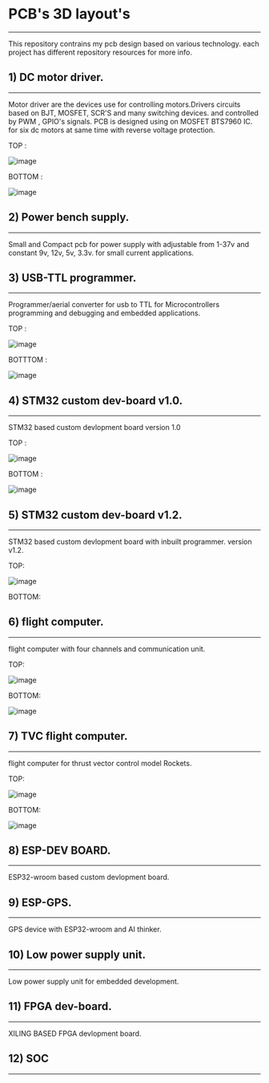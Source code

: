 # PCB's 3D layout's
---
This repository contrains my pcb design based on various technology. each project has different repository resources for more info.



## 1) DC motor driver.

---

Motor driver are the devices use for controlling motors.Drivers circuits based on BJT, MOSFET, SCR'S and many switching devices.
and controlled by PWM , GPIO's signals.
PCB is designed using on MOSFET BTS7960 IC.
for  six dc motors at same time with reverse voltage protection.

   TOP :
    
![image](https://github.com/Himanshukohale22/My-designs/assets/114358863/417be6b6-0469-4558-b495-6febdaf5d5b0)

   BOTTOM :
    
 ![image](https://github.com/Himanshukohale22/My-designs/assets/114358863/90b4cf78-ae9b-4529-9c10-98701d2d6684)


## 2) Power bench supply.
---
Small and Compact pcb for power supply with adjustable from 1-37v and constant 9v, 12v, 5v, 3.3v. for small current applications.




## 3) USB-TTL programmer.
---
Programmer/aerial converter for usb to TTL for Microcontrollers programming and debugging and embedded applications.

   TOP :

   ![image](https://github.com/Himanshukohale22/My-designs/assets/114358863/60ba0698-8a26-4248-838f-e77925a22d94)


   BOTTTOM : 
   
   ![image](https://github.com/Himanshukohale22/My-designs/assets/114358863/43f06864-87b5-4f8d-80e3-c9d36f74d612)
   

## 4) STM32 custom dev-board v1.0.
---
STM32 based custom devlopment board version 1.0

TOP :

![image](https://github.com/Himanshukohale22/My-designs/assets/114358863/13d2594e-c80f-416e-99e2-1da25ae6a1e8)


BOTTOM :

![image](https://github.com/Himanshukohale22/My-designs/assets/114358863/ea5c7781-c8cd-425c-b4ef-af29e8480a56)



## 5) STM32 custom dev-board v1.2.
---
STM32 based custom devlopment board with inbuilt programmer. version v1.2.

TOP:


![image](https://github.com/Himanshukohale22/stm32-custom-board-v1.2/assets/114358863/14214dac-d3af-43d1-8a7f-21b961678d73)


BOTTOM: 



## 6) flight computer.
---
flight computer with four channels and communication unit. 

TOP:

![image](https://github.com/Himanshukohale22/My-designs/assets/114358863/1deb7f3e-5bf4-4abd-8f4a-082023b95524)

BOTTOM:

![image](https://github.com/Himanshukohale22/My-designs/assets/114358863/ea61d159-d6b0-43d9-9e3f-a642f90e0431)


## 7) TVC flight computer.
---
flight computer for thrust vector control model Rockets.

TOP:

![image](https://github.com/Himanshukohale22/My-designs/assets/114358863/0e132638-bc55-4880-95a8-99cf04158268)


BOTTOM:

![image](https://github.com/Himanshukohale22/My-designs/assets/114358863/c8f506c3-5792-4e9a-9964-d25230d0e0f8)






## 8) ESP-DEV BOARD.
---
ESP32-wroom based custom devlopment board.





## 9) ESP-GPS.
---
GPS device with ESP32-wroom and AI thinker.



## 10) Low power supply unit.
---
Low power supply unit for embedded development.


 
## 11) FPGA dev-board.
---
XILING BASED FPGA devlopment board.



## 12) SOC 
---




